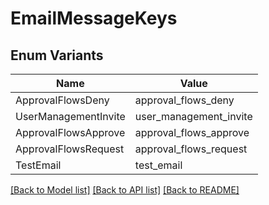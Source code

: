 # EmailMessageKeys

## Enum Variants

| Name | Value |
|---- | -----|
| ApprovalFlowsDeny | approval_flows_deny |
| UserManagementInvite | user_management_invite |
| ApprovalFlowsApprove | approval_flows_approve |
| ApprovalFlowsRequest | approval_flows_request |
| TestEmail | test_email |


[[Back to Model list]](../README.md#documentation-for-models) [[Back to API list]](../README.md#documentation-for-api-endpoints) [[Back to README]](../README.md)


